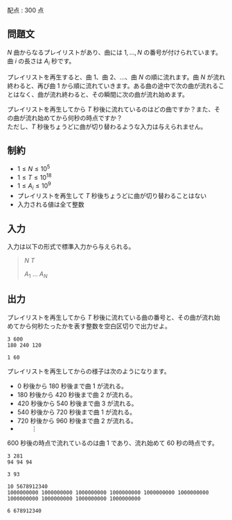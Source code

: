 配点 : $300$ 点

## 問題文

$N$ 曲からなるプレイリストがあり、曲には $1, \dots, N$ の番号が付けられています。<br>
曲 $i$ の長さは $A_i$ 秒です。

プレイリストを再生すると、曲 $1$、曲 $2$、$\ldots$、曲 $N$ の順に流れます。曲 $N$ が流れ終わると、再び曲 $1$ から順に流れていきます。ある曲の途中で次の曲が流れることはなく、曲が流れ終わると、その瞬間に次の曲が流れ始めます。

プレイリストを再生してから $T$ 秒後に流れているのはどの曲ですか？また、その曲が流れ始めてから何秒の時点ですか？<br>
ただし、$T$ 秒後ちょうどに曲が切り替わるような入力は与えられません。

## 制約

- $1 \leq N \leq 10^5$
- $1 \leq T \leq 10^{18}$
- $1 \leq A_i \leq 10^9$
- プレイリストを再生して $T$ 秒後ちょうどに曲が切り替わることはない
- 入力される値は全て整数

## 入力

入力は以下の形式で標準入力から与えられる。

> $N$ $T$
> 
> $A_1$ $\ldots$ $A_N$

## 出力

プレイリストを再生してから $T$ 秒後に流れている曲の番号と、その曲が流れ始めてから何秒たったかを表す整数を空白区切りで出力せよ。

```input1
3 600
180 240 120
```

```output1
1 60
```

プレイリストを再生してからの様子は次のようになります。

- $0$ 秒後から $180$ 秒後まで曲 $1$ が流れる。
- $180$ 秒後から $420$ 秒後まで曲 $2$ が流れる。
- $420$ 秒後から $540$ 秒後まで曲 $3$ が流れる。
- $540$ 秒後から $720$ 秒後まで曲 $1$ が流れる。
- $720$ 秒後から $960$ 秒後まで曲 $2$ が流れる。
- $\qquad\vdots$

$600$ 秒後の時点で流れているのは曲 $1$ であり、流れ始めて $60$ 秒の時点です。

```input2
3 281
94 94 94
```

```output2
3 93
```

```input3
10 5678912340
1000000000 1000000000 1000000000 1000000000 1000000000 1000000000 1000000000 1000000000 1000000000 1000000000
```

```output3
6 678912340
```